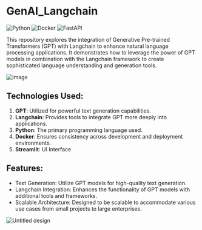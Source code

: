 # GenAI_Langchain

![Python](https://img.shields.io/badge/Python-3776AB?style=flat-square&logo=python&logoColor=white)
![Docker](https://img.shields.io/badge/Docker-2496ED?style=flat-square&logo=docker&logoColor=white)
![FastAPI](https://img.shields.io/badge/FastAPI-009688?style=flat-square&logo=fastapi&logoColor=white)

This repository explores the integration of Generative Pre-trained Transformers (GPT) with Langchain to enhance natural language processing applications. It demonstrates how to leverage the power of GPT models in combination with the Langchain framework to create sophisticated language understanding and generation tools.

![image](https://github.com/Al-Moccardi/GenAI_Langchain/assets/150179413/1152744e-47c6-491d-ad01-b96f0d01db66)


## Technologies Used:

1. **GPT**: Utilized for powerful text generation capabilities.
2. **Langchain**: Provides tools to integrate GPT more deeply into applications.
3. **Python**: The primary programming language used.
4. **Docker**: Ensures consistency across development and deployment environments.
5. **Streamlit**: UI Interface 


## Features:

- Text Generation: Utilize GPT models for high-quality text generation.
- Langchain Integration: Enhances the functionality of GPT models with additional tools and frameworks.
- Scalable Architecture: Designed to be scalable to accommodate various use cases from small projects to large enterprises.
  
![Untitled design](https://github.com/Al-Moccardi/GenAI_Langchain/assets/150179413/ff36c7bf-535a-4f32-a66f-fe0013e6c766)


